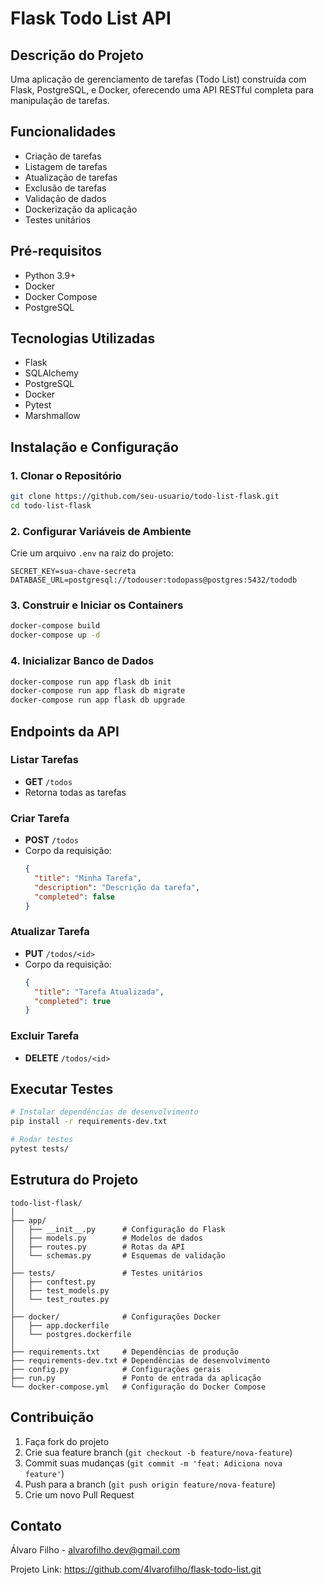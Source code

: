 # Flask Todo List API

## Descrição do Projeto

Uma aplicação de gerenciamento de tarefas (Todo List) construída com Flask, PostgreSQL, e Docker, oferecendo uma API RESTful completa para manipulação de tarefas.

## Funcionalidades

- Criação de tarefas
- Listagem de tarefas
- Atualização de tarefas
- Exclusão de tarefas
- Validação de dados
- Dockerização da aplicação
- Testes unitários

## Pré-requisitos

- Python 3.9+
- Docker
- Docker Compose
- PostgreSQL

## Tecnologias Utilizadas

- Flask
- SQLAlchemy
- PostgreSQL
- Docker
- Pytest
- Marshmallow

## Instalação e Configuração

### 1. Clonar o Repositório

```bash
git clone https://github.com/seu-usuario/todo-list-flask.git
cd todo-list-flask
```

### 2. Configurar Variáveis de Ambiente

Crie um arquivo `.env` na raiz do projeto:

```
SECRET_KEY=sua-chave-secreta
DATABASE_URL=postgresql://todouser:todopass@postgres:5432/tododb
```

### 3. Construir e Iniciar os Containers

```bash
docker-compose build
docker-compose up -d
```

### 4. Inicializar Banco de Dados

```bash
docker-compose run app flask db init
docker-compose run app flask db migrate
docker-compose run app flask db upgrade
```

## Endpoints da API

### Listar Tarefas
- **GET** `/todos`
- Retorna todas as tarefas

### Criar Tarefa
- **POST** `/todos`
- Corpo da requisição:
  ```json
  {
    "title": "Minha Tarefa",
    "description": "Descrição da tarefa",
    "completed": false
  }
  ```

### Atualizar Tarefa
- **PUT** `/todos/<id>`
- Corpo da requisição:
  ```json
  {
    "title": "Tarefa Atualizada",
    "completed": true
  }
  ```

### Excluir Tarefa
- **DELETE** `/todos/<id>`

## Executar Testes

```bash
# Instalar dependências de desenvolvimento
pip install -r requirements-dev.txt

# Rodar testes
pytest tests/
```

## Estrutura do Projeto

```
todo-list-flask/
│
├── app/
│   ├── __init__.py      # Configuração do Flask
│   ├── models.py        # Modelos de dados
│   ├── routes.py        # Rotas da API
│   └── schemas.py       # Esquemas de validação
│
├── tests/               # Testes unitários
│   ├── conftest.py
│   ├── test_models.py
│   └── test_routes.py
│
├── docker/              # Configurações Docker
│   ├── app.dockerfile
│   └── postgres.dockerfile
│
├── requirements.txt     # Dependências de produção
├── requirements-dev.txt # Dependências de desenvolvimento
├── config.py            # Configurações gerais
├── run.py               # Ponto de entrada da aplicação
└── docker-compose.yml   # Configuração do Docker Compose
```

## Contribuição

1. Faça fork do projeto
2. Crie sua feature branch (`git checkout -b feature/nova-feature`)
3. Commit suas mudanças (`git commit -m 'feat: Adiciona nova feature'`)
4. Push para a branch (`git push origin feature/nova-feature`)
5. Crie um novo Pull Request

## Contato

Álvaro Filho - alvarofilho.dev@gmail.com

Projeto Link: https://github.com/4lvarofilho/flask-todo-list.git
